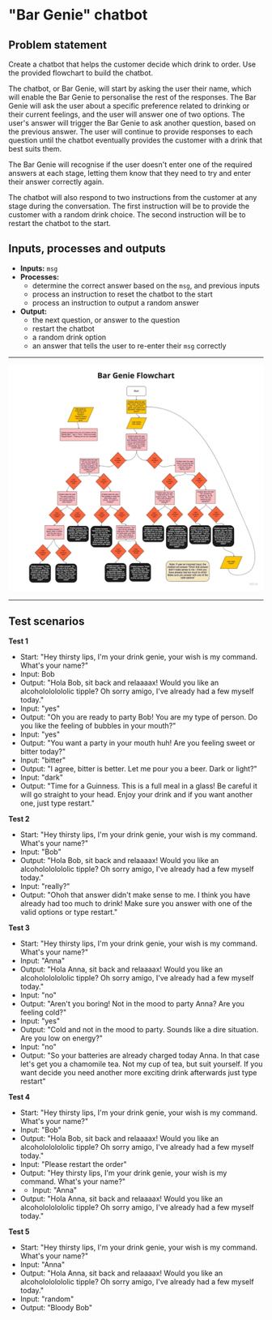 # "Bar Genie" chatbot

## Problem statement


Create a chatbot that helps the customer decide which drink to order. Use the provided flowchart to build the chatbot.

The chatbot, or Bar Genie, will start by asking the user their name, which will enable the Bar Genie to personalise the rest of the responses. The Bar Genie will ask the user about a specific preference related to drinking or their current feelings, and the user will answer one of two options. The user's answer will trigger the Bar Genie to ask another question, based on the previous answer. The user will continue to provide responses to each question until the chatbot eventually provides the customer with a drink that best suits them. 

The Bar Genie will recognise if the user doesn't enter one of the required answers at each stage, letting them know that they need to try and enter their answer correctly again. 

The chatbot will also respond to two instructions from the customer at any stage during the conversation. The first instruction will be to provide the customer with a random drink choice.  The second instruction will be to restart the chatbot to the start. 

## Inputs, processes and outputs


* **Inputs:** ```msg```
* **Processes:** 
  * determine the correct answer based on the ```msg```, and previous inputs
  * process an instruction to reset the chatbot to the start
  * process an instruction to output a random answer
* **Output:** 
  * the next question, or answer to the question
  * restart the chatbot
  * a random drink option
  * an answer that tells the user to re-enter their ```msg``` correctly

--------------

![flowchart](bargenie-flowchart.jpg)

-----------------
## Test scenarios

**Test 1**

* Start: "Hey thirsty lips, I'm your drink genie, your wish is my command. What's your name?"
* Input: Bob
* Output: "Hola Bob, sit back and relaaaax! Would you like an alcoholololololic tipple? Oh sorry amigo, I've already had a few myself today."
* Input: "yes"
* Output: "Oh you are ready to party Bob! You are my type of person. Do you like the feeling of bubbles in your mouth?"
* Input: "yes"
* Output: "You want a party in your mouth huh! Are you feeling sweet or bitter today?"
* Input: "bitter"
* Output: "I agree, bitter is better. Let me pour you a beer. Dark or light?"
* Input: "dark"
* Output: "Time for a Guinness.  This is a full meal in a glass! Be careful it will go straight to your head. Enjoy your drink and if you want another one, just type restart."

**Test 2**

* Start: "Hey thirsty lips, I'm your drink genie, your wish is my command. What's your name?"
* Input: "Bob"
* Output: "Hola Bob, sit back and relaaaax! Would you like an alcoholololololic tipple? Oh sorry amigo, I've already had a few myself today."
* Input: "really?"
* Output: "Ohoh that answer didn't make sense to me. I think you have already had too much to drink! Make sure you answer with one of the valid options or type restart."
  
**Test 3**  

* Start: "Hey thirsty lips, I'm your drink genie, your wish is my command. What's your name?"
* Input: "Anna"
* Output: "Hola Anna, sit back and relaaaax! Would you like an alcoholololololic tipple? Oh sorry amigo, I've already had a few myself today."
* Input: "no"
* Output: "Aren't you boring! Not in the mood to party Anna? Are you feeling cold?"
* Input: "yes"
* Output: "Cold and not in the mood to party.  Sounds like a dire situation.  Are you low on energy?"
* Input: "no"
* Output: "So your batteries are already charged today Anna.  In that case let's get you a chamomile tea. Not my cup of tea, but suit yourself. If you want decide you need another more exciting drink afterwards just type restart"

**Test 4**

* Start: "Hey thirsty lips, I'm your drink genie, your wish is my command. What's your name?"
* Input: "Bob"
* Output: "Hola Bob, sit back and relaaaax! Would you like an alcoholololololic tipple? Oh sorry amigo, I've already had a few myself today."
* Input: "Please restart the order"
* Output: "Hey thirsty lips, I'm your drink genie, your wish is my command. What's your name?"
* * Input: "Anna"
* Output: "Hola Anna, sit back and relaaaax! Would you like an alcoholololololic tipple? Oh sorry amigo, I've already had a few myself today."

**Test 5**

* Start: "Hey thirsty lips, I'm your drink genie, your wish is my command. What's your name?"
* Input: "Anna"
* Output: "Hola Anna, sit back and relaaaax! Would you like an alcoholololololic tipple? Oh sorry amigo, I've already had a few myself today."
* Input: "random"
* Output: "Bloody Bob"

